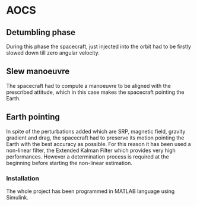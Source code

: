 # AOCS

## Detumbling phase
During this phase the spacecraft, just injected into the orbit had to be firstly slowed down till zero angular velocity.

## Slew manoeuvre
The spacecraft had to compute a manoeuvre to be aligned with the prescribed attitude, which in this case makes the spacecraft pointing the Earth.

## Earth pointing
In spite of the perturbations added which are SRP, magnetic field, gravity gradient and drag, the spacecraft had to preserve its motion pointing the Earth with the best accuracy as possible. For this reason it has been used a non-linear filter, the Extended Kalman Filter which provides very high performances. However a determination process is required at the beginning before starting the non-linear estimation.

### Installation
The whole project has been programmed in MATLAB language using Simulink.
